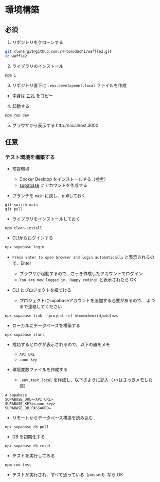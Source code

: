 # 環境構築
## 必須
1. リポジトリをクローンする
```sh
git clone git@github.com:24-tomodachi/waffle2.git
cd waffle2
```

2. ライブラリのインストール
```sh
npm i
```

3. リポジトリ直下に `.env.development.local` ファイルを作成
- 中身は [これ](https://discord.com/channels/1227430023808417822/1245541355229413386/1245541386204479569) をコピー

4. 起動する
```sh
npm run dev
```

5. ブラウザから表示する
http://localhost:3000

## 任意
### テスト環境を構築する
- 前提環境
  - Docker Desktop をインストールする（[参考](https://zenn.dev/seiya0/articles/tech-docker-desktop-for-win-install)）
  - [supabase](https://supabase.com/) にアカウントを作成する
 
- ブランチを `main` に戻し、pullしておく
```
git switch main
git pull
```

- ライブラリをインストールしておく
```
npm clean-install
```

- CLIからログインする
```sh
npx supabase login
```
- `Press Enter to open browser and login automatically` と表示されるので、Enter
  - ブラウザが起動するので、さっき作成したアカウントでログイン
  - `You are now logged in. Happy coding!` と表示されたら OK

- CLI とプロジェクトを紐づける<br>
  - プロジェクトにsupabaseアカウントを追加する必要があるので、 よつまで連絡してください
```
npx supabase link --project-ref btomwxhenxidjudolnzs
```

- ローカルにデータベースを構築する
```
npx supabase start
```
  - 成功するとログが表示されるので、以下の値をメモ
    - `API URL`
    - `anon key`

- 環境変数ファイルを作成する<br>
  - `.env.test.local` を作成し、以下のように記入（<>はさっきメモした値）
```
# supabase
SUPABASE_URL=<API URL>
SUPABASE_KEY=<anon key>
SUPABASE_DB_PASSWORD=
```

- リモートからデータベース構造を読み込む
```
npx supabase db pull
```

- DB を初期化する
```
npx supabase db reset
```

- テストを実行してみる
```
npm run test
```
  - テストが実行され、すべて通っている（passed）なら OK
